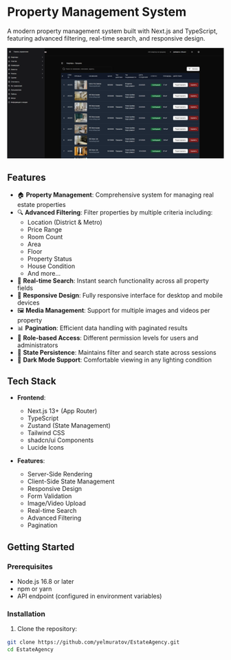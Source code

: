 # Property Management System

A modern property management system built with Next.js and TypeScript, featuring advanced filtering, real-time search, and responsive design.

![Property Management System](https://github.com/yelmuratov/EstateAgency/blob/main/Estate.png)

## Features

- 🏠 **Property Management**: Comprehensive system for managing real estate properties
- 🔍 **Advanced Filtering**: Filter properties by multiple criteria including:
  - Location (District & Metro)
  - Price Range
  - Room Count
  - Area
  - Floor
  - Property Status
  - House Condition
  - And more...
- 🔎 **Real-time Search**: Instant search functionality across all property fields
- 📱 **Responsive Design**: Fully responsive interface for desktop and mobile devices
- 🖼️ **Media Management**: Support for multiple images and videos per property
- 📊 **Pagination**: Efficient data handling with paginated results
- 🔐 **Role-based Access**: Different permission levels for users and administrators
- 💾 **State Persistence**: Maintains filter and search state across sessions
- 🌙 **Dark Mode Support**: Comfortable viewing in any lighting condition

## Tech Stack

- **Frontend**:
  - Next.js 13+ (App Router)
  - TypeScript
  - Zustand (State Management)
  - Tailwind CSS
  - shadcn/ui Components
  - Lucide Icons

- **Features**:
  - Server-Side Rendering
  - Client-Side State Management
  - Responsive Design
  - Form Validation
  - Image/Video Upload
  - Real-time Search
  - Advanced Filtering
  - Pagination

## Getting Started

### Prerequisites

- Node.js 16.8 or later
- npm or yarn
- API endpoint (configured in environment variables)

### Installation

1. Clone the repository:
```bash
git clone https://github.com/yelmuratov/EstateAgency.git
cd EstateAgency
